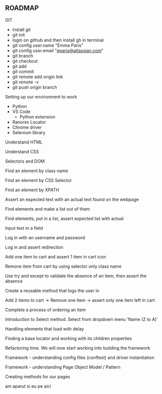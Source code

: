 ## ROADMAP 

GIT 
 - install git 
 - git init
 - login on github and then install gh in terminal
  - git config user.name "Emma Paris"
  - git config user.email "eparis@atlassian.com"
 - git branch
 - git checkout
 - git add
 - git commit
 - git remote add origin link
 - git remote -v
 - git push origin branch

Setting up our environment to work
 - Python
 - VS Code
   - Python extension
 - Ranorex Locator
 - Chrome driver
 - Selenium library

Understand HTML 

Understand CSS

Selectors and DOM

Find an element by class name

Find an element by CSS Selector

Find an element by XPATH

Assert an expected text with an actual text found on the webpage

Find elements and make a list out of them

Find elements, put in a list, assert expected list with actual

Input text in a field

Log in with an username and password

Log in and assert redirection

Add one item to cart and assert 1 item in cart icon

Remove item from cart by using selector only class name

Use try and except to validate the absence of an item, then assert the absence

Create a reusable method that logs the user in

Add 2 items to cart -> Remove one item -> assert only one item left in cart

Complete a process of ordering an item

Introduction to Select method. Select from dropdown menu 'Name (Z to A)'

Handling elements that load with delay

Finding a base locator and working with its children properties

Refactoring time. We will now start working into building the framework

Framework - understanding config files (conftest) and driver instantiation

Framework - understanding Page Object Model / Pattern

Creating methods for our pages



am aparut si eu pe aici 